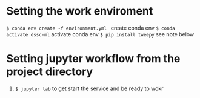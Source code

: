 # Setting the work enviroment

`$ conda env create -f environment.yml ` create conda env
`$ conda activate dssc-ml` activate conda env
`$ pip install tweepy` see note below

# Setting jupyter workflow from the project directory 

1. `$ jupyter lab` to get start the service and be ready to wokr
